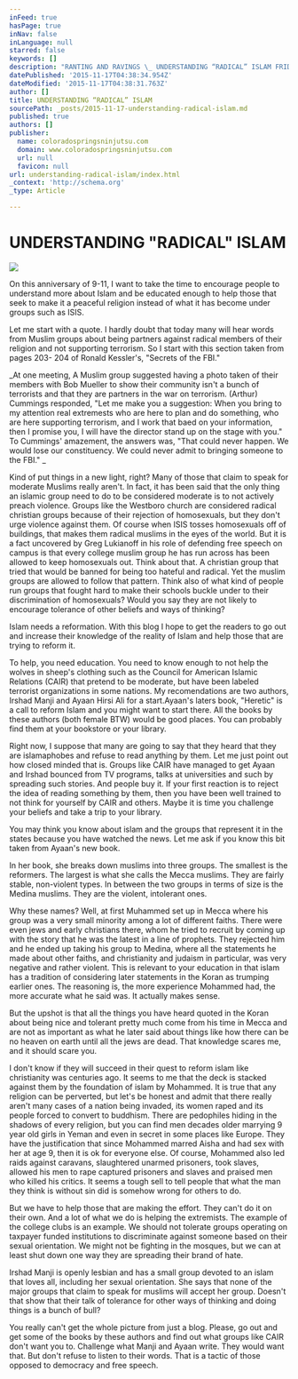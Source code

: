 ```yaml
---
inFeed: true
hasPage: true
inNav: false
inLanguage: null
starred: false
keywords: []
description: "RANTING AND RAVINGS \_ UNDERSTANDING “RADICAL” ISLAM FRIDAY, SEPTEMBER 11, 2015  \_ On this anniversary of 9-11, I want to take the time to encourage people to un"
datePublished: '2015-11-17T04:38:34.954Z'
dateModified: '2015-11-17T04:38:31.763Z'
author: []
title: UNDERSTANDING “RADICAL” ISLAM
sourcePath: _posts/2015-11-17-understanding-radical-islam.md
published: true
authors: []
publisher:
  name: coloradospringsninjutsu.com
  domain: www.coloradospringsninjutsu.com
  url: null
  favicon: null
url: understanding-radical-islam/index.html
_context: 'http://schema.org'
_type: Article

---
```

# UNDERSTANDING "RADICAL" ISLAM
![](https://the-grid-user-content.s3-us-west-2.amazonaws.com/9d2a13e0-6c29-4114-8c69-00df626e9338.png)

On this anniversary of 9-11, I want to take the time to encourage people to understand more about Islam and be educated enough to help those that seek to make it a peaceful religion instead of what it has become under groups such as ISIS. 

Let me start with a quote. I hardly doubt that today many will hear words from Muslim groups about being partners against radical members of their religion and not supporting terrorism. So I start with this section taken from pages 203- 204 of Ronald Kessler's, "Secrets of the FBI." 

_At one meeting, A Muslim group suggested having a photo taken of their members with Bob Mueller to show their community isn't a bunch of terrorists and that they are partners in the war on terrorism. (Arthur) Cummings responded, "Let me make you a suggestion: When you bring to my attention real extremests who are here to plan and do something, who are here supporting terrorism, and I work that baed on your information, then I promise you, I will have the director stand up on the stage with you." To Cummings' amazement, the answers was, "That could never happen. We would lose our constituency. We could never admit to bringing someone to the FBI." _

Kind of put things in a new light, right? Many of those that claim to speak for moderate Muslims really aren't. In fact, it has been said that the only thing an islamic group need to do to be considered moderate is to not actively preach violence. Groups like the Westboro church are considered radical christian groups because of their rejection of homosexuals, but they don't urge violence against them. Of course when ISIS tosses homosexuals off of buildings, that makes them radical muslims in the eyes of the world. But it is a fact uncovered by Greg Lukianoff in his role of defending free speech on campus is that every college muslim group he has run across has been allowed to keep homosexuals out. Think about that. A christian group that tried that would be banned for being too hateful and radical. Yet the muslim groups are allowed to follow that pattern. Think also of what kind of people run groups that fought hard to make their schools buckle under to their discrimination of homosexuals? Would you say they are not likely to encourage tolerance of other beliefs and ways of thinking? 

Islam needs a reformation. With this blog I hope to get the readers to go out and increase their knowledge of the reality of Islam and help those that are trying to reform it. 

To help, you need education. You need to know enough to not help the wolves in sheep's clothing such as the Council for American Islamic Relations (CAIR) that pretend to be moderate, but have been labeled terrorist organizations in some nations. My recomendations are two authors, Irshad Manji and Ayaan Hirsi Ali for a start.Ayaan's laters book, "Heretic" is a call to reform Islam and you might want to start there. All the books by these authors (both female BTW) would be good places. You can probably find them at your bookstore or your library. 

Right now, I suppose that many are going to say that they heard that they are islamaphobes and refuse to read anything by them. Let me just point out how closed minded that is. Groups like CAIR have managed to get Ayaan and Irshad bounced from TV programs, talks at universities and such by spreading such stories. And people buy it. If your first reaction is to reject the idea of reading something by them, then you have been well trained to not think for yourself by CAIR and others. Maybe it is time you challenge your beliefs and take a trip to your library. 

You may think you know about islam and the groups that represent it in the states because you have watched the news. Let me ask if you know this bit taken from Ayaan's new book. 

In her book, she breaks down muslims into three groups. The smallest is the reformers. The largest is what she calls the Mecca muslims. They are fairly stable, non-violent types. In between the two groups in terms of size is the Medina muslims. They are the violent, intolerant ones. 

Why these names? Well, at first Muhammed set up in Mecca where his group was a very small minority among a lot of different faiths. There were even jews and early christians there, whom he tried to recruit by coming up with the story that he was the latest in a line of prophets. They rejected him and he ended up taking his group to Medina, where all the statements he made about other faiths, and christianity and judaism in particular, was very negative and rather violent. This is relevant to your education in that islam has a tradition of considering later statements in the Koran as trumping earlier ones. The reasoning is, the more experience Mohammed had, the more accurate what he said was. It actually makes sense. 

But the upshot is that all the things you have heard quoted in the Koran about being nice and tolerant pretty much come from his time in Mecca and are not as important as what he later said about things like how there can be no heaven on earth until all the jews are dead. That knowledge scares me, and it should scare you. 

I don't know if they will succeed in their quest to reform islam like christianity was centuries ago. It seems to me that the deck is stacked against them by the foundation of islam by Mohammed. It is true that any religion can be perverted, but let's be honest and admit that there really aren't many cases of a nation being invaded, its women raped and its people forced to convert to buddhism. There are pedophiles hiding in the shadows of every religion, but you can find men decades older marrying 9 year old girls in Yeman and even in secret in some places like Europe. They have the justification that since Mohammed marred Aisha and had sex with her at age 9, then it is ok for everyone else. Of course, Mohammed also led raids against caravans, slaughtered unarmed prisoners, took slaves, allowed his men to rape captured prisoners and slaves and praised men who killed his critics. It seems a tough sell to tell people that what the man they think is without sin did is somehow wrong for others to do. 

But we have to help those that are making the effort. They can't do it on their own. And a lot of what we do is helping the extremists. The example of the college clubs is an example. We should not tolerate groups operating on taxpayer funded institutions to discriminate against someone based on their sexual orientation. We might not be fighting in the mosques, but we can at least shut down one way they are spreading their brand of hate. 

Irshad Manji is openly lesbian and has a small group devoted to an islam that loves all, including her sexual orientation. She says that none of the major groups that claim to speak for muslims will accept her group. Doesn't that show that their talk of tolerance for other ways of thinking and doing things is a bunch of bull? 

You really can't get the whole picture from just a blog. Please, go out and get some of the books by these authors and find out what groups like CAIR don't want you to. Challenge what Manji and Ayaan write. They would want that. But don't refuse to listen to their words. That is a tactic of those opposed to democracy and free speech.